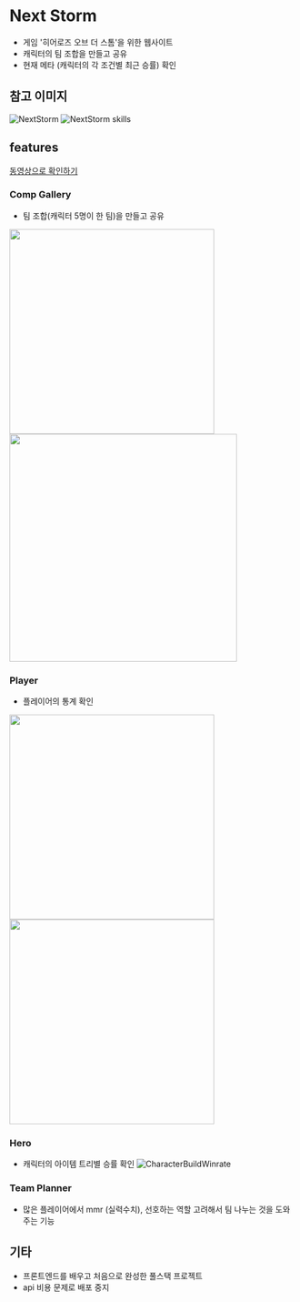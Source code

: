 
# Next Storm

- 게임 '히어로즈 오브 더 스톰'을 위한 웹사이트
- 캐릭터의 팀 조합을 만들고 공유
- 현재 메타 (캐릭터의 각 조건별 최근 승률) 확인

## 참고 이미지
![NextStorm](https://user-images.githubusercontent.com/47841931/120092288-c0211180-c14c-11eb-8870-2c13a7724803.png)
![NextStorm skills](https://user-images.githubusercontent.com/47841931/120080166-8de2c600-c0f2-11eb-964b-9d35128a5e22.png)



## features
[동영상으로 확인하기](https://www.dropbox.com/sh/kjov8169q9o7kod/AAD7TtD7osn_JEZwLe4Air6_a?dl=0)

### Comp Gallery
-  팀 조합(캐릭터 5명이 한 팀)을 만들고 공유
<img src="https://user-images.githubusercontent.com/47841931/120093029-602d6980-c152-11eb-926a-a7d49bd637a4.png" width="360">
<img src="https://user-images.githubusercontent.com/47841931/120093046-79ceb100-c152-11eb-92bc-eeac272d7f85.png" width="400">



### Player
- 플레이어의 통계 확인
<img src="https://user-images.githubusercontent.com/47841931/120092951-bfd74500-c151-11eb-9f75-7ab0176c35f3.png" width="360">
<img src="https://user-images.githubusercontent.com/47841931/120092952-c2d23580-c151-11eb-8b31-e7f5c2ffcb52.png" width="360">


### Hero 
- 캐릭터의 아이템 트리별 승률 확인
![CharacterBuildWinrate](https://user-images.githubusercontent.com/47841931/120092969-edbc8980-c151-11eb-9c29-bb1dfde9b19a.gif)


### Team Planner
- 많은 플레이어에서 mmr (실력수치), 선호하는 역할 고려해서 팀 나누는 것을 도와주는 기능



## 기타
- 프론트엔드를 배우고 처음으로 완성한 풀스택 프로젝트
- api 비용 문제로 배포 중지
